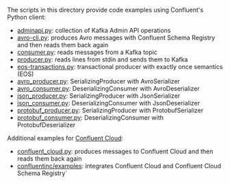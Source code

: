 The scripts in this directory provide code examples using Confluent's Python client:

* [adminapi.py](adminapi.py): collection of Kafka Admin API operations
* [avro-cli.py](avro-cli.py): produces Avro messages with Confluent Schema Registry and then reads them back again 
* [consumer.py](consumer.py): reads messages from a Kafka topic
* [producer.py](producer.py): reads lines from stdin and sends them to Kafka
* [eos-transactions.py](eos-transactions.py): transactional producer with exactly once semantics (EOS)
* [avro_producer.py](avro_producer.py): SerializingProducer with AvroSerializer
* [avro_consumer.py](avro_consumer.py): DeserializingConsumer with AvroDeserializer
* [json_producer.py](json_producer.py): SerializingProducer with JsonSerializer
* [json_consumer.py](json_consumer.py): DeserializingConsumer with JsonDeserializer
* [protobuf_producer.py](protobuf_producer.py): SerializingProducer with ProtobufSerializer
* [protobuf_consumer.py](protobuf_consumer.py): DeserializingConsumer with ProtobufDeserializer

Additional examples for [Confluent Cloud](https://www.confluent.io/confluent-cloud/):

* [confluent_cloud.py](confluent_cloud.py): produces messages to Confluent Cloud and then reads them back again
* [confluentinc/examples](https://github.com/confluentinc/examples/tree/master/clients/cloud/python): integrates Confluent Cloud and Confluent Cloud Schema Registry`
